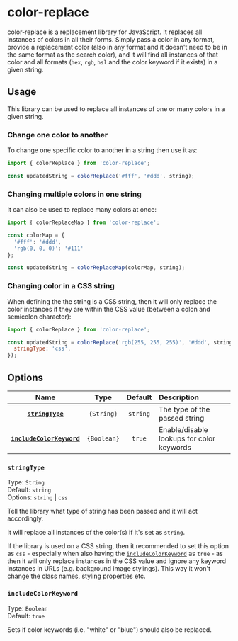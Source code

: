 # color-replace

color-replace is a replacement library for JavaScript. It replaces all instances of colors in all their forms. Simply pass a color in any format, provide a replacement color (also in any format and it doesn't need to be in the same format as the search color), and it will find all instances of that color and all formats (`hex`, `rgb`, `hsl` and the color keyword if it exists) in a given string.

## Usage

This library can be used to replace all instances of one or many colors in a given string.

### Change one color to another

To change one specific color to another in a string then use it as:

```javascript
import { colorReplace } from 'color-replace';

const updatedString = colorReplace('#fff', '#ddd', string);
```

### Changing multiple colors in one string

It can also be used to replace many colors at once:

```javascript
import { colorReplaceMap } from 'color-replace';

const colorMap = {
  '#fff': '#ddd',
  'rgb(0, 0, 0)': '#111'
};

const updatedString = colorReplaceMap(colorMap, string);
```

### Changing color in a CSS string

When defining the the string is a CSS string, then it will only replace the color instances if they are within the CSS value (between a colon and semicolon character):

```javascript
import { colorReplace } from 'color-replace';

const updatedString = colorReplace('rgb(255, 255, 255)', '#ddd', string, {
  stringType: 'css',
});
```

## Options

| Name | Type | Default | Description |
| :----: | :----: | :-------: | :----------- |
| **[`stringType`](#stringType)** | `{String}` | `string` | The type of the passed string
| **[`includeColorKeyword`](includeColorKeyword)** | `{Boolean}` | `true` | Enable/disable lookups for color keywords

### `stringType`

Type: `String`  
Default: `string`  
Options: `string` | `css`

Tell the library what type of string has been passed and it will act accordingly.

It will replace all instances of the color(s) if it's set as `string`.

If the library is used on a CSS string, then it recommended to set this option as `css` - especially when also having the [`includeColorKeyword`](#includeColorKeyword) as `true` - as then it will only replace instances in the CSS value and ignore any keyword instances in URLs (e.g. background image stylings). This way it won't change the class names, styling properties etc.

### `includeColorKeyword`

Type: `Boolean`  
Default: `true`

Sets if color keywords (i.e. "white" or "blue") should also be replaced.
